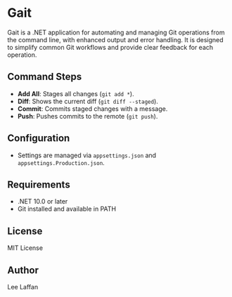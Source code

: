 # Gait

Gait is a .NET application for automating and managing Git operations from the command line, with enhanced output and error handling. It is designed to simplify common Git workflows and provide clear feedback for each operation.

## Command Steps

- **Add All**: Stages all changes (`git add *`).
- **Diff**: Shows the current diff (`git diff --staged`).
- **Commit**: Commits staged changes with a message.
- **Push**: Pushes commits to the remote (`git push`).

## Configuration

- Settings are managed via `appsettings.json` and `appsettings.Production.json`.

## Requirements

- .NET 10.0 or later
- Git installed and available in PATH

## License

MIT License

## Author

Lee Laffan
